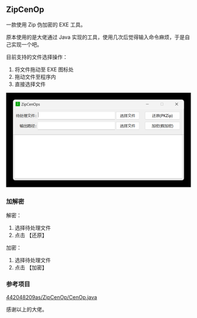 ## ZipCenOp

一款使用 Zip 伪加密的 EXE 工具。

原本使用的是大佬通过 Java 实现的工具，使用几次后觉得输入命令麻烦，于是自己实现一个吧。

目前支持的文件选择操作：

1. 将文件拖动至 EXE 图标处
2. 拖动文件至程序内
3. 直接选择文件

![展示图](001.png)


### 加解密

解密：
1. 选择待处理文件
3. 点击 【还原】 

加密：
1. 选择待处理文件
3. 点击 【加密】 


### 参考项目

[442048209as/ZipCenOp/CenOp.java](https://github.com/442048209as/ZipCenOp/blob/master/src/zip/CenOp.java)

感谢以上的大佬。
